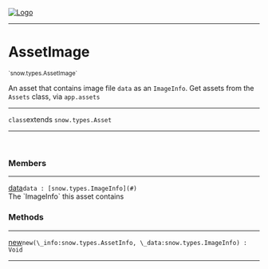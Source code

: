 
[![Logo](../../../images/logo.png)](../../../api/index.html)

---



<h1>AssetImage</h1>
<small>`snow.types.AssetImage`</small>

An asset that contains image file `data` as an `ImageInfo`. Get assets from the `Assets` class, via `app.assets`

---

`class`extends <code><span>snow.types.Asset</span></code>

---

&nbsp;
&nbsp;



<h3>Members</h3> <hr/><span class="member apipage">
                <a name="data"><a class="lift" href="#data">data</a></a><code class="signature apipage">data : [snow.types.ImageInfo](#)</code><br/></span>
            <span class="small_desc_flat">The `ImageInfo` this asset contains</span>





<h3>Methods</h3> <hr/><span class="method apipage">
            <a name="new"><a class="lift" href="#new">new</a></a><code class="signature apipage">new(\_info:snow.types.AssetInfo<span></span>, \_data:snow.types.ImageInfo<span></span>) : Void</code><br/><span class="small_desc_flat"></span>
        </span>
    





---

&nbsp;
&nbsp;
&nbsp;
&nbsp;